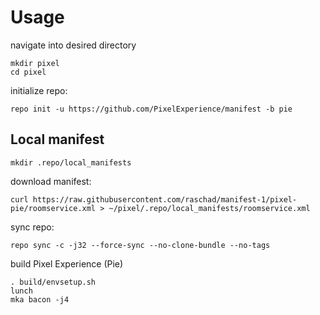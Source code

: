 Usage
=====
navigate into desired directory
    
    mkdir pixel
    cd pixel
    
initialize repo:

    repo init -u https://github.com/PixelExperience/manifest -b pie


Local manifest
---------------
       
    mkdir .repo/local_manifests
    
download manifest: 

    curl https://raw.githubusercontent.com/raschad/manifest-1/pixel-pie/roomservice.xml > ~/pixel/.repo/local_manifests/roomservice.xml

sync repo:

    repo sync -c -j32 --force-sync --no-clone-bundle --no-tags

build Pixel Experience (Pie)

    . build/envsetup.sh
    lunch
    mka bacon -j4

